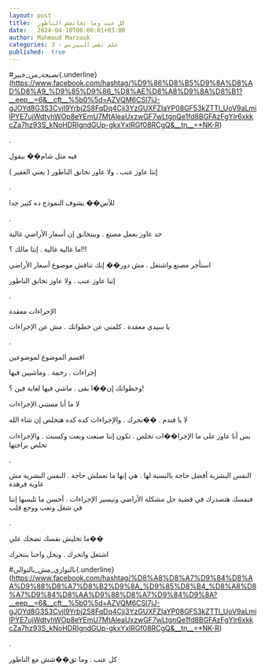 ```yaml
---
layout: post
title:  كل عنب وما تخانقش الناطور
date:   2024-04-10T00:00:01+03:00
author: Mahmoud Marzouk
categories: 3 - علم نفس البيزنس
published:  true
---
```

\#نصيحة_من_خبير{.underline}(https://www.facebook.com/hashtag/%D9%86%D8%B5%D9%8A%D8%AD%D8%A9_%D9%85%D9%86_%D8%AE%D8%A8%D9%8A%D8%B1?__eep__=6&__cft__%5b0%5d=AZVQM6CSI7jJ-gJOYd8G3S3CvjI9Yrbj2S8FqDq4Cji3YzGUXFZIaYP08GF53kZTTl_UoV9aLmilPYE7ujWdtyhWOp8eYEmU7MtAleaUxzwGF7wLtgnQe1fd8BGFAzFgYIr6xkkcZa7hz93S_kNoHDRIgndGUp-gkxYxlRGf08RCgQ&__tn__=*NK-R)

.

فيه مثل شام�� بيقول

إنتا عاوز عنب . ولا عاوز تخانق الناطور ( يعني الغفير )

.

للأس�� بشوف النموذج ده كتير جدا

.

حد عاوز يعمل مصنع . وبيتخانق إن أسعار الأراضي غالية

ما غالية غالية . إنتا مالك ؟!!!

استأجر مصنع واشتغل . مش دور�� إنك تناقش موضوع أسعار الأراضي

إنتا عاوز عنب . ولا عاوز تخانق الناطور

.

الإجراءات معقدة

يا سيدي معقدة . كلمني عن خطواتك . مش عن الإجراءات

.

اقسم الموضوع لموضوعين

إجراءات . رخمة . وماشيين فيها

وخطواتك إن��ا بقى . ماشي فيها لغاية فين ؟!

لا ما أنا مستني الإجراءات

لا يا فندم . ��تحرك . والإجراءات كده كده هتخلص إن شاء الله

بس أنا عاوز على ما الإجرا��ات تخلص . تكون إنتا صنعت وبعت وكسبت .
والإجراءات تخلص براحتها

.

النفس البشرية أفضل حاجة بالنسبة لها . هي إنها ما تعملش حاجة . النفس
البشرية مش غاوية فرهدة

فنفسك هتصدرك في قضية حل مشكلة الأراضي وتيسير الإجراءات . أحسن ما تلبسها
إنتا في شغل وتعب ووجع قلب

.

ما تخليش نفسك تضحك علي��

اشتغل واتحرك . ونحل واحنا بنتحرك

\#بالتوازي_مش_بالتوالي{.underline}(https://www.facebook.com/hashtag/%D8%A8%D8%A7%D9%84%D8%AA%D9%88%D8%A7%D8%B2%D9%8A_%D9%85%D8%B4_%D8%A8%D8%A7%D9%84%D8%AA%D9%88%D8%A7%D9%84%D9%8A?__eep__=6&__cft__%5b0%5d=AZVQM6CSI7jJ-gJOYd8G3S3CvjI9Yrbj2S8FqDq4Cji3YzGUXFZIaYP08GF53kZTTl_UoV9aLmilPYE7ujWdtyhWOp8eYEmU7MtAleaUxzwGF7wLtgnQe1fd8BGFAzFgYIr6xkkcZa7hz93S_kNoHDRIgndGUp-gkxYxlRGf08RCgQ&__tn__=*NK-R)

.

كل عنب . وما تق��شش مع الناطور
